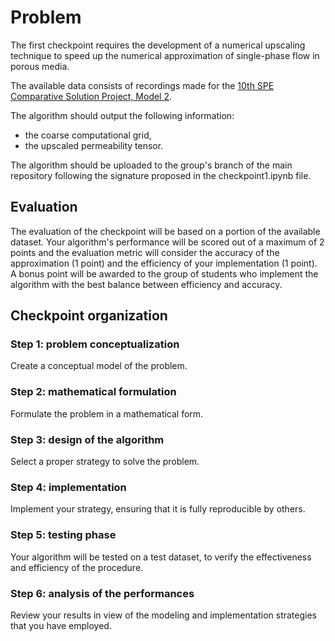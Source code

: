 # Problem

The first checkpoint requires the development of a numerical upscaling technique to speed up the numerical approximation of single-phase flow in porous media.

The available data consists of recordings made for the [10th SPE Comparative Solution Project, Model 2](https://www.sintef.no/projectweb/geoscale/results/msmfem/spe10/#:~:text=The%20aim%20of%20the%2010th,a%20million%2Dcell%20geological%20model).

The algorithm should output the following information:
- the coarse computational grid, 
- the upscaled permeability tensor.

The algorithm should be uploaded to the group's branch of the main repository following the signature proposed in the checkpoint1.ipynb file.

## Evaluation

The evaluation of the checkpoint will be based on a portion of the available dataset. Your algorithm's performance will be scored out of a maximum of 2 points and the evaluation metric will consider the accuracy of the approximation (1 point) and the efficiency of your implementation (1 point).
A bonus point will be awarded to the group of students who implement the algorithm with the best balance between efficiency and accuracy.


## Checkpoint organization


### Step 1: problem conceptualization

Create a conceptual model of the problem.

### Step 2: mathematical formulation

Formulate the problem in a mathematical form.

### Step 3: design of the algorithm

Select a proper strategy to solve the problem.

### Step 4: implementation

Implement your strategy, ensuring that it is fully reproducible by others.

### Step 5: testing phase

Your algorithm will be tested on a test dataset, to verify the effectiveness and efficiency of the procedure.

### Step 6: analysis of the performances

Review your results in view of the modeling and implementation strategies that you have employed.